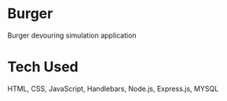 # Burger
Burger devouring simulation application

# Tech Used
HTML, CSS, JavaScript, Handlebars, Node.js, Express.js, MYSQL